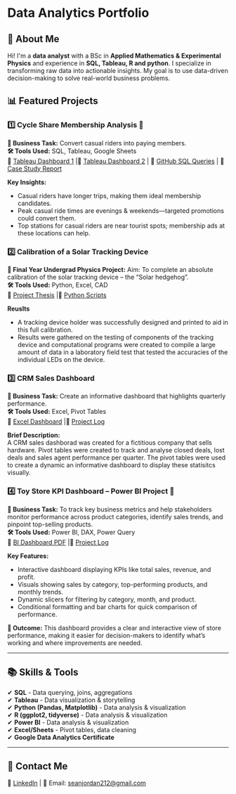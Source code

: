 # Data Analytics Portfolio

## 📌 About Me  
Hi! I'm a **data analyst** with a BSc in **Applied Mathematics & Experimental Physics** and experience in **SQL, Tableau, R and python**. I specialize in transforming raw data into actionable insights. My goal is to use data-driven decision-making to solve real-world business problems.

## 📊 Featured Projects

### 1️⃣ **Cycle Share Membership Analysis**  🚴
**📌 Business Task:** Convert casual riders into paying members.  
**🛠 Tools Used:** SQL, Tableau, Google Sheets  
🔗 [Tableau Dashboard 1](https://public.tableau.com/app/profile/sean.jordan7170/viz/CyclisticDashboard2020Q1/Dashboard1) |🔗 [Tableau Dashboard 2](https://public.tableau.com/app/profile/sean.jordan7170/viz/CyclisticDashboard2019Q1/Dashboard1) | 🔗 [GitHub SQL Queries](cycleshare/sql) | 🔗 [Case Study Report](cycleshare/capstone_report.pdf)

**Key Insights:**  
- Casual riders have longer trips, making them ideal membership candidates.  
- Peak casual ride times are evenings & weekends—targeted promotions could convert them.  
- Top stations for casual riders are near tourist spots; membership ads at these locations can help.

### 2️⃣ **Calibration of a Solar Tracking Device**
**📌 Final Year Undergrad Physics Project:** Aim: To complete an absolute calibration of the solar tracking device
– the “Solar hedgehog”.  
**🛠 Tools Used:** Python, Excel, CAD  
🔗 [Project Thesis](solartracker/EP405_Thesis_20442404.pdf) |🔗 [Python Scripts](/py)

**Reuslts**
- A tracking device holder was successfully designed and printed to aid in this full calibration.
- Results were gathered on the testing of components of the tracking device and computational programs were created to compile a large amount of data in a
laboratory field test that tested the accuracies of the individual LEDs on the device.

### 3️⃣ **CRM Sales Dashboard**  
**📌 Business Task:** Create an informative dashboard that highlights quarterly performance.  
**🛠 Tools Used:** Excel, Pivot Tables  
🔗 [Excel Dashboard](/CRMDashboard/excel/crm_dashboard.xlsx) |🔗 [Project Log](/CRMDashboard/excel/projectlog) 

**Brief Description:**  
A CRM sales dashborad was created for a fictitious company that sells hardware. Pivot tables were created to track and analyse closed deals, lost deals and sales agent performance per quarter. The pivot tables were used to create a dynamic an informative dashboard to display these statisitcs visually. 

### 4️⃣ **Toy Store KPI Dashboard – Power BI Project** 🧸  
**📌 Business Task:** To track key business metrics and help stakeholders monitor performance across product categories, identify sales trends, and pinpoint top-selling products.  
**🛠 Tools Used:** Power BI, DAX, Power Query  
🔗 [BI Dashboard PDF](/toystorekpi/toy_store_kpi.pdf) |🔗 [Project Log](/toystorekpi/projectlog) 

**Key Features:**
- Interactive dashboard displaying KPIs like total sales, revenue, and profit.
- Visuals showing sales by category, top-performing products, and monthly trends.
- Dynamic slicers for filtering by category, month, and product.
- Conditional formatting and bar charts for quick comparison of performance.

**🎯 Outcome:**
This dashboard provides a clear and interactive view of store performance, making it easier for decision-makers to identify what’s working and where improvements are needed.

---

## 📚 Skills & Tools
✔ **SQL** - Data querying, joins, aggregations  
✔ **Tableau** - Data visualization & storytelling  
✔ **Python (Pandas, Matplotlib)** - Data analysis & visualization  
✔ **R (ggplot2, tidyverse)** - Data analysis & visualization  
✔ **Power BI** - Data analysis & visualization  
✔ **Excel/Sheets** - Pivot tables, data cleaning  
✔ **Google Data Analytics Certificate**  

---

## 📩 Contact Me  
🔗 [LinkedIn](https://www.linkedin.com/in/sean-jordan-802668296/) | 📧 Email: seanjordan212@gmail.com  
